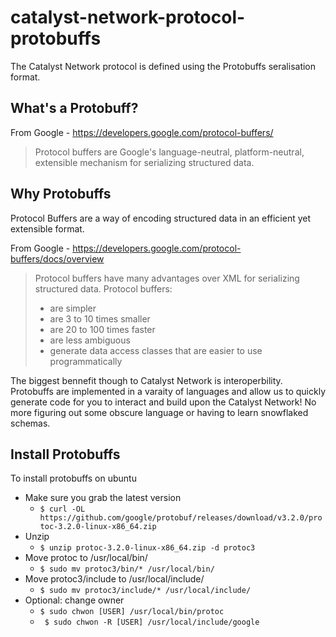 # catalyst-network-protocol-protobuffs

The Catalyst Network protocol is defined using the Protobuffs seralisation format.

## What's a Protobuff?

From Google - https://developers.google.com/protocol-buffers/

> Protocol buffers are Google's language-neutral, platform-neutral,
> extensible mechanism for serializing structured data.


## Why Protobuffs

Protocol Buffers are a way of encoding structured data in an efficient yet extensible format.

From Google - https://developers.google.com/protocol-buffers/docs/overview

> Protocol buffers have many advantages over XML for serializing
> structured data. Protocol buffers:
> 
> -   are simpler
> -   are 3 to 10 times smaller
> -   are 20 to 100 times faster
> -   are less ambiguous
> -   generate data access classes that are easier to use programmatically

The biggest bennefit though to Catalyst Network is interoperbility. Protobuffs are implemented in a varaity of languages and allow us to quickly generate code for you to interact and build upon the Catalyst Network! No more figuring out some obscure language or having to learn snowflaked schemas.

## Install Protobuffs

To install protobuffs on ubuntu

 - Make sure you grab the latest version
	 - `$ curl -OL https://github.com/google/protobuf/releases/download/v3.2.0/protoc-3.2.0-linux-x86_64.zip`
- Unzip
	- `$ unzip protoc-3.2.0-linux-x86_64.zip -d protoc3`
- Move protoc to /usr/local/bin/
	- `$ sudo mv protoc3/bin/* /usr/local/bin/`
- Move protoc3/include to /usr/local/include/
	- `$ sudo mv protoc3/include/* /usr/local/include/`
- Optional: change owner
	- `$ sudo chwon [USER] /usr/local/bin/protoc`
	- ` $ sudo chwon -R [USER] /usr/local/include/google`
